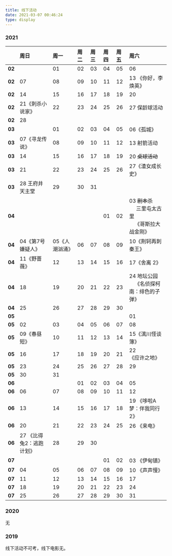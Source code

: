 ```yaml
---
title: 线下活动
date: 2021-03-07 00:46:24
type: display
---
```


### 2021

<div style="font-size:80%;">

||周日|周一|周二|周三|周四|周五|周六|
|--|:--|:--|:--|:--|:--|:--|:--|
|**02**||01|02|03|04|05|06|
|**02**|07|08|09|10|11|12|13 <green>《你好，李焕英》</green>|
|**02**|14|15|16|17|18|19|20|
|**02**|21<green>《刺杀小说家》</green>|22|23|24|25|26|27 保龄球活动|
|**02**|28|
|**03**||01|02|03|04|05|06<dogerblue>《孤城》</dogerblue>|
|**03**|07<green>《寻龙传说》</green>|08|09|10|11|12|13 射箭活动|
|**03**|14|15|16|17|18|19|20 ~~桌球活动~~|
|**03**|21|22|23|24|25|26|27<dogerblue>《渣女成长史》</dogerblue>|
|**03**|28 王府井天主堂|29|30|31|
|**04**|||||01|02|03 ~~剧本杀~~<br>&nbsp;&nbsp;&nbsp;&nbsp;&nbsp;三里屯太古里<br>&nbsp;&nbsp;&nbsp;&nbsp;<green>《哥斯拉大战金刚》</green>|
|**04**|04<dogerblue>《第7号嫌疑人》</dogerblue>|05<green>《人潮汹涌》</green>|06|07|08|09|10<dogerblue>《荆轲再刺秦王》</dogerblue>|
|**04**|11<dogerblue>《野蔷薇》</dogerblue>|12|13|14|15|16|17<dogerblue>《舍离 2》</dogerblue>|
|**04**|18|19|20|21|22|23|24 地坛公园<br>&nbsp;&nbsp;&nbsp;&nbsp;<green>《名侦探柯南：绯色的子弹》</green>|
|**04**|25|26|27|28|29|30|
|**05**|||||||01|
|**05**|02|03|04|05|06|07|08|
|**05**|09<dogerblue>《春昼短》</dogerblue>|10|11|12|13|14|15<dogerblue>《漓川怪谈簿》</dogerblue>|
|**05**|16|17|18|19|20|21|22<dogerblue>《应许之地》</dogerblue>|
|**05**|23|24|25|26|27|28|29|
|**05**|30|31||||||
|**06**|||01|02|03|04|05|
|**06**|06|07|08|09|10|11|12|
|**06**|13|14|15|16|17|18|19 <green>《哆啦A梦：伴我同行2》</green>|
|**06**|20|21|22|23|24|25|26 <dogerblue>《来电》</dogerblue>|
|**06**|27 <green>《比得兔2：逃跑计划》</green>|28|29|30||||
|**07**|||||01|02|03 <dogerblue>《伊甸镇》</dogerblue>|
|**07**|04|05|06|07|08|09|10 <dogerblue>《声声慢》</dogerblue>|
|**07**|11|12|13|14|15|16|17|
|**07**|18|19|20|21|22|23|24|
|**07**|25|26|27|28|29|30|31|

</div>


### 2020

无

### 2019

线下活动不可考，线下电影无。
